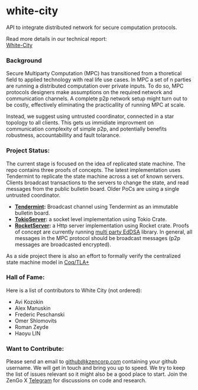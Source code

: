 # white-city
API to integrate distributed network for secure computation protocols. 

Read more details in our technical report:  
[White-City](./White-City-Report/whitecity_new.pdf)

### Background
Secure Multiparty Computation (MPC) has transitioned from a thoretical field to applied technology with real life use cases. In MPC a set of n parties are running a distributed computation over private inputs. To do so, MPC protocols designers make assumptions on the required network and communication channels. A complete p2p network setup might turn out to be costly, effectively eliminating the practicallity of running MPC at scale. 

Instead, we suggest using untrusted coordinator, connected in a star topology to all clients. This gets us immidiate improvment on communication complexity of simple p2p, and potentially benefits robustness, accountabillity and fault tolarance. 


### Project Status: 
The current stage is focused on the idea of replicated state machine. The repo contains three proofs of concepts. 
The latest implementation uses Tendermint to replicate the state machine across a set of known servers.
Clients broadcast transactions to the servers to change the state, and read messages from the public bulletin board. Older PoCs are using a single untrusted coordinator. 

- **[Tendermint](https://github.com/KZen-networks/white-city/tree/master/RelayProofsOfConcept/EddsaTendermintServer):** Broadcast channel using Tendermint as an immutable bulletin board.
- **[TokioServer](https://github.com/KZen-networks/white-city/tree/master/RelayProofsOfConcept/EddsaTokioServer):** a socket level implementation using Tokio Crate.
- **[RocketServer](https://github.com/KZen-networks/white-city/tree/master/RelayProofsOfConcept/EddsaRocketServer):** a Http server implementation using Rocket crate. 
Proofs of concept are currently running [multi party EdDSA](https://github.com/KZen-networks/multi-party-eddsa) library. In general, all messages in the MPC protocol should be broadcast messages (p2p messages are broadcasted encrypted). 

As a side project there is also an effort to formally verify the centralized state machine model in [Coq/TLA+](https://github.com/KZen-networks/white-city/tree/master/RelayProofsOfConcept/Formal-spec)

### Hall of Fame: 
Here is a list of contributors to White City (not ordered): 
- Avi Kozokin
- Alex Manuskin
- Frederic Peschanski
- Omer Shlomovits 
- Roman Zeyde
- Haoyu LIN


### Want to Contribute:
Please send an email to github@kzencorp.com containing your github username. We will get in touch and bring you up to speed. We try to keep the list of issues relevant so it might also be a good place to start. Join the ZenGo X [Telegram](https://t.me/zengo_x) for discussions on code and research.
